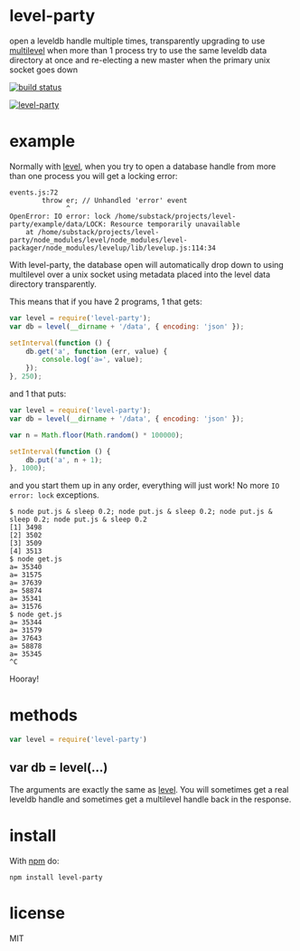 # level-party

open a leveldb handle multiple times, transparently upgrading to use
[multilevel](https://npmjs.org/package/multilevel) when more than 1 process try
to use the same leveldb data directory at once and re-electing a new master when
the primary unix socket goes down

[![build status](https://secure.travis-ci.org/substack/level-party.png)](http://travis-ci.org/substack/level-party)

[![level-party](http://substack.net/images/level_party.png)](http://substack.net/images/level_party.svg)

# example

Normally with [level](https://npmjs.org/package/level), when you try to open
a database handle from more than one process you will get a locking error:

```
events.js:72
        throw er; // Unhandled 'error' event
              ^
OpenError: IO error: lock /home/substack/projects/level-party/example/data/LOCK: Resource temporarily unavailable
    at /home/substack/projects/level-party/node_modules/level/node_modules/level-packager/node_modules/levelup/lib/levelup.js:114:34
```

With level-party, the database open will automatically drop down to using
multilevel over a unix socket using metadata placed into the level data
directory transparently.

This means that if you have 2 programs, 1 that gets:

``` js
var level = require('level-party');
var db = level(__dirname + '/data', { encoding: 'json' });

setInterval(function () {
    db.get('a', function (err, value) {
        console.log('a=', value);
    });
}, 250);
```

and 1 that puts:

``` js
var level = require('level-party');
var db = level(__dirname + '/data', { encoding: 'json' });

var n = Math.floor(Math.random() * 100000);

setInterval(function () {
    db.put('a', n + 1);
}, 1000);
```

and you start them up in any order, everything will just work! No more
`IO error: lock` exceptions.

```
$ node put.js & sleep 0.2; node put.js & sleep 0.2; node put.js & sleep 0.2; node put.js & sleep 0.2
[1] 3498
[2] 3502
[3] 3509
[4] 3513
$ node get.js
a= 35340
a= 31575
a= 37639
a= 58874
a= 35341
a= 31576
$ node get.js
a= 35344
a= 31579
a= 37643
a= 58878
a= 35345
^C
```

Hooray!

# methods

``` js
var level = require('level-party')
```

## var db = level(...)

The arguments are exactly the same as [level](https://npmjs.org/package/level).
You will sometimes get a real leveldb handle and sometimes get a multilevel
handle back in the response.

# install

With [npm](https://npmjs.org) do:

```
npm install level-party
```

# license

MIT
